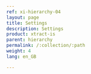 ```yaml
---
ref: xi-hierarchy-04
layout: page
title: Settings
description: Settings
product: xtract-is
parent: hierarchy
permalink: /:collection/:path
weight: 4
lang: en_GB

---
```

